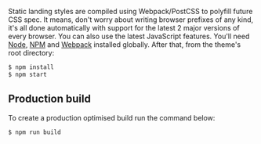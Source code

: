 Static landing styles are compiled using Webpack/PostCSS to polyfill future CSS spec. It means, don't worry about writing browser prefixes of any kind, it's all done automatically with support for the latest 2 major versions of every browser. You can also use the latest JavaScript features. You'll need [Node](https://nodejs.org/), [NPM](https://www.npmjs.com/) and [Webpack](https://webpack.js.org/) installed globally. After that, from the theme's root directory:
```bash
$ npm install
$ npm start
```

## Production build
To create a production optimised build run the command below:
```bash
$ npm run build
```
